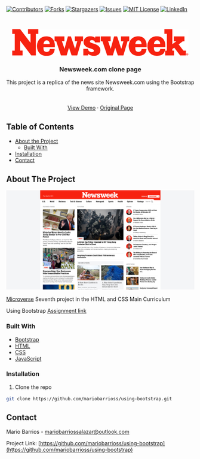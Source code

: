 [![Contributors][contributors-shield]][contributors-url]
[![Forks][forks-shield]][forks-url]
[![Stargazers][stars-shield]][stars-url]
[![Issues][issues-shield]][issues-url]
[![MIT License][license-shield]][license-url]
[![LinkedIn][linkedin-shield]][linkedin-url]



<!-- PROJECT LOGO -->
<br />
<p align="center">
  <a href="https://github.com/github_username/repo">
    <img src="Images/newsweek-logo.png" alt="Logo">
  </a>

  <h3 align="center"><strong>Newsweek.com clone page</strong></h3>

  <p align="center">
    This project is a replica of the news site Newsweek.com using the Bootstrap framework.
    <br />
    <br />
    <br />
    <a href="https://rawcdn.githack.com/mariobarrioss/using-bootstrap/9b2364457e3c890b61452b992dae684e6ef59942/index.html">View Demo</a>
    ·
    <a href="https://www.newsweek.com/">Original Page</a>
  </p>
</p>



<!-- TABLE OF CONTENTS -->
## Table of Contents

* [About the Project](#about-the-project)
  * [Built With](#built-with)
* [Installation](#installation)
* [Contact](#contact)



<!-- ABOUT THE PROJECT -->
## About The Project

[![Product Name Screen Shot][product-screenshot]](https://rawcdn.githack.com/mariobarrioss/using-bootstrap/9b2364457e3c890b61452b992dae684e6ef59942/index.html)

[Microverse](https://www.microverse.org/) Seventh project in the HTML and CSS Main Curriculum

Using Bootstrap [Assignment link](https://www.theodinproject.com/courses/html5-and-css3/lessons/using-bootstrap)


### Built With

* [Bootstrap](https://getbootstrap.com)
* [HTML](https://www.w3schools.com/html/)
* [CSS](https://www.w3schools.com/css/)
* [JavaScript](https://www.javascript.com/)



### Installation
 
1. Clone the repo
```sh
git clone https://github.com/mariobarrioss/using-bootstrap.git
```

<!-- CONTACT -->
## Contact

Mario Barrios - [mariobarriossalazar@outlook.com](mariobarriossalazar@outlook.com)

Project Link: [https://github.com/mariobarrioss/using-bootstrap](https://github.com/mariobarrioss/using-bootstrap)


<!-- MARKDOWN LINKS & IMAGES -->
<!-- https://www.markdownguide.org/basic-syntax/#reference-style-links -->
[contributors-shield]: https://img.shields.io/badge/contributors-1-yellow
[contributors-url]: https://github.com/mariobarrioss/using-bootstrap/graphs/contributors
[forks-shield]: https://img.shields.io/badge/forks-0-blue
[forks-url]: https://github.com/mariobarrioss/using-bootstrap/network/members
[stars-shield]: https://img.shields.io/badge/stars-0-blue
[stars-url]: https://github.com/mariobarrioss/using-bootstrap/stargazers
[issues-shield]: https://img.shields.io/github/issues/mariobarrioss/using-bootstrap
[issues-url]: https://github.com/mariobarrioss/using-bootstrap/issues
[license-shield]: https://img.shields.io/github/license/mariobarrioss/using-bootstrap?color=green
[license-url]: https://github.com/mariobarrioss/using-bootstrap
[linkedin-shield]: https://img.shields.io/badge/-LinkedIn-black.svg?style=flat-square&logo=linkedin&colorB=555
[linkedin-url]: https://www.linkedin.com/in/mario-barrios-b41a5418a/
[product-screenshot]: Images/page-screenshot.jpg